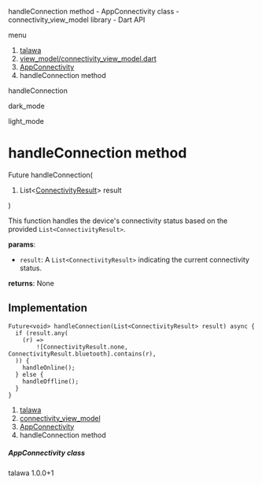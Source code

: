




handleConnection method - AppConnectivity class - connectivity\_view\_model library - Dart API







menu

1. [talawa](../../index.html)
2. [view\_model/connectivity\_view\_model.dart](../../view_model_connectivity_view_model/view_model_connectivity_view_model-library.html)
3. [AppConnectivity](../../view_model_connectivity_view_model/AppConnectivity-class.html)
4. handleConnection method

handleConnection


dark\_mode

light\_mode




# handleConnection method


Future<void>
handleConnection(

1. List<[ConnectivityResult](https://pub.dev/documentation/connectivity_plus_platform_interface/2.0.1/connectivity_plus_platform_interface/ConnectivityResult.html)> result

)

This function handles the device's connectivity status based on the provided `List<ConnectivityResult>`.

**params**:

* `result`: A `List<ConnectivityResult>` indicating the current connectivity status.

**returns**:
None


## Implementation

```
Future<void> handleConnection(List<ConnectivityResult> result) async {
  if (result.any(
    (r) =>
        ![ConnectivityResult.none, ConnectivityResult.bluetooth].contains(r),
  )) {
    handleOnline();
  } else {
    handleOffline();
  }
}
```

 


1. [talawa](../../index.html)
2. [connectivity\_view\_model](../../view_model_connectivity_view_model/view_model_connectivity_view_model-library.html)
3. [AppConnectivity](../../view_model_connectivity_view_model/AppConnectivity-class.html)
4. handleConnection method

##### AppConnectivity class





talawa
1.0.0+1






